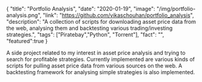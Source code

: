{
  "title": "Portfolio Analysis",
  "date": "2020-01-19",
  "image": "/img/portfolio-analysis.png",
  "link": "https://github.com/vikaschouhan/portfolio_analysis",
  "description": "A collection of scripts for downloading asset price data from the web, analysing them and backtesting various trading/investing strategies.",
  "tags": ["Piratebay","Python", "Torrent"],
  "fact": "",
  "featured":true
}

A side project related to my interest in asset price analysis and trying to search for profitable strategies. Currently implemented are various kinds of scripts for pulling asset price data from various sources on the web. A backtesting framework for analysing simple strategies is also implemented.
